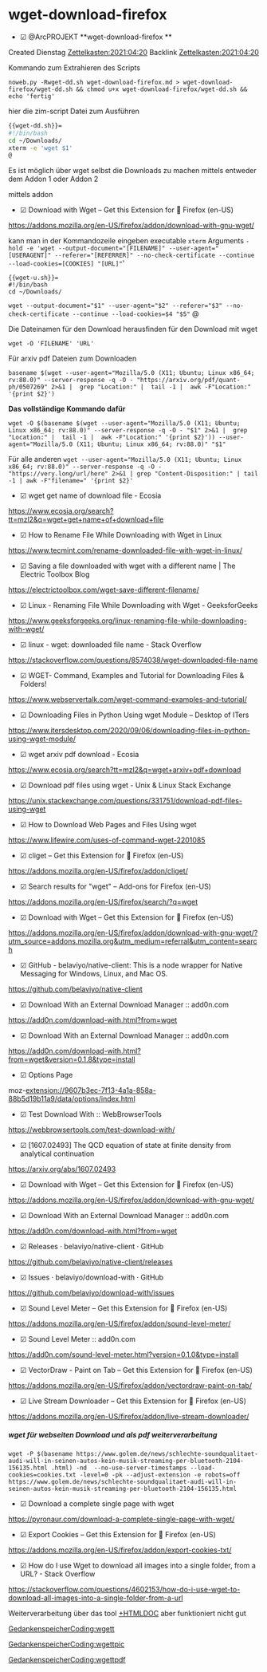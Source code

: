 # wget-download-firefox

* ☑ @ArcPROJEKT **wget-download-firefox ** 

Created Dienstag [Zettelkasten:2021:04:20]()
Backlink [Zettelkasten:2021:04:20]()

Kommando zum Extrahieren des Scripts

``noweb.py -Rwget-dd.sh wget-download-firefox.md > wget-download-firefox/wget-dd.sh && chmod u+x wget-download-firefox/wget-dd.sh && echo 'fertig'``

hier die zim-script Datei zum Ausführen


```bash
{{wget-dd.sh}}=
#!/bin/bash
cd ~/Downloads/
xterm -e 'wget $1'
@
```

Es ist möglich über wget selbst die Downloads zu machen mittels entweder dem Addon 1 oder Addon 2

mittels addon 

* ☑ Download with Wget – Get this Extension for 🦊 Firefox (en-US)

<https://addons.mozilla.org/en-US/firefox/addon/download-with-gnu-wget/>

kann man in der Kommandozeile eingeben 
executable
  ``xterm``
Arguments
  ``-hold -e 'wget --output-document="[FILENAME]" --user-agent="[USERAGENT]" --referer="[REFERRER]" --no-check-certificate --continue --load-cookies=[COOKIES] "[URL]"``'


	{{wget-u.sh}}=
	#!/bin/bash
	cd ~/Downloads/
   ``wget --output-document="$1" --user-agent="$2" --referer="$3" --no-check-certificate --continue --load-cookies=$4 "$5"``
	@

Die Dateinamen für den Download herausfinden für den Download mit wget

``wget -O 'FILENAME' 'URL' ``

Für arxiv pdf Dateien zum Downloaden

``basename $(wget --user-agent="Mozilla/5.0 (X11; Ubuntu; Linux x86_64; rv:88.0)" --server-response -q -O - "https://arxiv.org/pdf/quant-ph/0507269" 2>&1 |  grep "Location:" |  tail -1 |  awk -F"Location:" '{print $2}')``

**Das vollständige Kommando dafür**

``wget -O $(basename $(wget --user-agent="Mozilla/5.0 (X11; Ubuntu; Linux x86_64; rv:88.0)" --server-response -q -O - "$1" 2>&1 |  grep "Location:" |  tail -1 |  awk -F"Location:" '{print $2}')) --user-agent="Mozilla/5.0 (X11; Ubuntu; Linux x86_64; rv:88.0)" "$1" ``



Für alle anderen
``wget --user-agent="Mozilla/5.0 (X11; Ubuntu; Linux x86_64; rv:88.0)" --server-response -q -O - "https://very.long/url/here" 2>&1 | grep "Content-Disposition:" | tail -1 | awk -F"filename=" '{print $2}' ``


* ☑ wget get name of download file - Ecosia

<https://www.ecosia.org/search?tt=mzl2&q=wget+get+name+of+download+file>

* ☑ How to Rename File While Downloading with Wget in Linux

<https://www.tecmint.com/rename-downloaded-file-with-wget-in-linux/>

* ☑ Saving a file downloaded with wget with a different name | The Electric Toolbox Blog

<https://electrictoolbox.com/wget-save-different-filename/>

* ☑ Linux - Renaming File While Downloading with Wget - GeeksforGeeks

<https://www.geeksforgeeks.org/linux-renaming-file-while-downloading-with-wget/>

* ☑ linux - wget: downloaded file name - Stack Overflow

<https://stackoverflow.com/questions/8574038/wget-downloaded-file-name>

* ☑ WGET- Command, Examples and Tutorial for Downloading Files & Folders!

<https://www.webservertalk.com/wget-command-examples-and-tutorial/>

* ☑ Downloading Files in Python Using wget Module – Desktop of ITers

<https://www.itersdesktop.com/2020/09/06/downloading-files-in-python-using-wget-module/>

* ☑ wget arxiv pdf download - Ecosia

<https://www.ecosia.org/search?tt=mzl2&q=wget+arxiv+pdf+download>

* ☑ Download pdf files using wget - Unix & Linux Stack Exchange

<https://unix.stackexchange.com/questions/331751/download-pdf-files-using-wget>

* ☑ How to Download Web Pages and Files Using wget

<https://www.lifewire.com/uses-of-command-wget-2201085>

* ☑ cliget – Get this Extension for 🦊 Firefox (en-US)

<https://addons.mozilla.org/en-US/firefox/addon/cliget/>

* ☑ Search results for "wget" – Add-ons for Firefox (en-US)

<https://addons.mozilla.org/en-US/firefox/search/?q=wget>

* ☑ Download with Wget – Get this Extension for 🦊 Firefox (en-US)

<https://addons.mozilla.org/en-US/firefox/addon/download-with-gnu-wget/?utm_source=addons.mozilla.org&utm_medium=referral&utm_content=search>

* ☑ GitHub - belaviyo/native-client: This is a node wrapper for Native Messaging for Windows, Linux, and Mac OS.

<https://github.com/belaviyo/native-client>

* ☑ Download With an External Download Manager :: add0n.com

<https://add0n.com/download-with.html?from=wget>

* ☑ Download With an External Download Manager :: add0n.com

<https://add0n.com/download-with.html?from=wget&version=0.1.8&type=install>

* ☑ Options Page

moz-<extension://9607b3ec-7f13-4a1a-858a-88b5d19b11a9/data/options/index.html>

* ☑ Test Download With :: WebBrowserTools

<https://webbrowsertools.com/test-download-with/>

* ☑ [1607.02493] The QCD equation of state at finite density from analytical continuation

<https://arxiv.org/abs/1607.02493>



* ☑ Download with Wget – Get this Extension for 🦊 Firefox (en-US)

<https://addons.mozilla.org/en-US/firefox/addon/download-with-gnu-wget/>

* ☑ Download With an External Download Manager :: add0n.com

<https://add0n.com/download-with.html?from=wget>

* ☑ Releases · belaviyo/native-client · GitHub

<https://github.com/belaviyo/native-client/releases>

* ☑ Issues · belaviyo/download-with · GitHub

<https://github.com/belaviyo/download-with/issues>

* ☑ Sound Level Meter – Get this Extension for 🦊 Firefox (en-US)

<https://addons.mozilla.org/en-US/firefox/addon/sound-level-meter/>

* ☑ Sound Level Meter :: add0n.com

<https://add0n.com/sound-level-meter.html?version=0.1.0&type=install>

* ☑ VectorDraw - Paint on Tab – Get this Extension for 🦊 Firefox (en-US)

<https://addons.mozilla.org/en-US/firefox/addon/vectordraw-paint-on-tab/>

* ☑ Live Stream Downloader – Get this Extension for 🦊 Firefox (en-US)

<https://addons.mozilla.org/en-US/firefox/addon/live-stream-downloader/>


##### wget für webseiten Download und als pdf weiterverarbeitung

``wget -P $(basename https://www.golem.de/news/schlechte-soundqualitaet-audi-will-in-seinen-autos-kein-musik-streaming-per-bluetooth-2104-156135.html .html) -nd  --no-use-server-timestamps --load-cookies=cookies.txt -level=0 -pk --adjust-extension -e robots=off https://www.golem.de/news/schlechte-soundqualitaet-audi-will-in-seinen-autos-kein-musik-streaming-per-bluetooth-2104-156135.html``



* ☑ Download a complete single page with wget

<https://pyronaur.com/download-a-complete-single-page-with-wget/>

* ☑ Export Cookies – Get this Extension for 🦊 Firefox (en-US)

<https://addons.mozilla.org/en-US/firefox/addon/export-cookies-txt/>

* ☑ How do I use Wget to download all images into a single folder, from a URL? - Stack Overflow

<https://stackoverflow.com/questions/4602153/how-do-i-use-wget-to-download-all-images-into-a-single-folder-from-a-url>

Weiterverarbeitung über das tool 
[+HTMLDOC](./wget-download-firefox/HTMLDOC.md)
aber funktioniert nicht gut

[GedankenspeicherCoding:wgett](./wgett.md)

[GedankenspeicherCoding:wgettpic](./wgettpic.md)

[GedankenspeicherCoding:wgettpdf](./wgettpdf.md)

